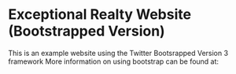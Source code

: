 # Exceptional Realty Website (Bootstrapped Version)

This is an example website using the Twitter Bootsrapped Version 3 framework
More information on using bootstrap can be found at: 
